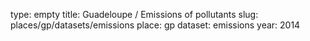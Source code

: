 type: empty
title: Guadeloupe / Emissions of pollutants
slug: places/gp/datasets/emissions
place: gp
dataset: emissions
year: 2014
